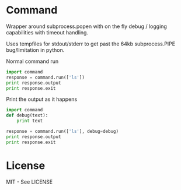 Command
=======

Wrapper around subprocess.popen with on the fly debug / logging capabilities with
timeout handling.

Uses tempfiles for stdout/stderr to get past the 64kb subprocess.PIPE bug/limitation in python.

Normal command run

```python
import command
response = command.run(['ls'])
print response.output
print response.exit
```

Print the output as it happens

```python
import command
def debug(text):
    print text

response = command.run(['ls'], debug=debug)
print response.output
print response.exit
```

License
=======
MIT - See LICENSE